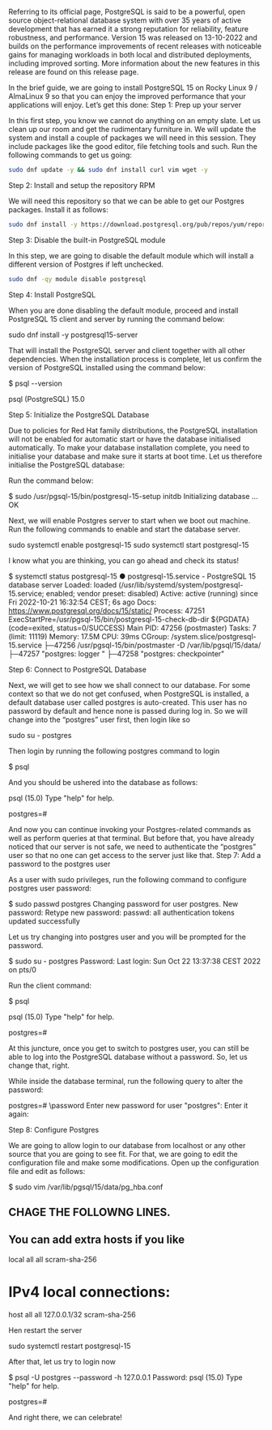 Referring to its official page, PostgreSQL is said to be a powerful, open source object-relational database system with over 35 years of active development that has earned it a strong reputation for reliability, feature robustness, and performance. Version 15 was released on 13-10-2022 and builds on the performance improvements of recent releases with noticeable gains for managing workloads in both local and distributed deployments, including improved sorting. More information about the new features in this release are found on this release page.

In the brief guide, we are going to install PostgreSQL 15 on Rocky Linux 9 / AlmaLinux 9 so that you can enjoy the improved performance that your applications will enjoy. Let’s get this done:
Step 1: Prep up your server

In this first step, you know we cannot do anything on an empty slate. Let us clean up our room and get the rudimentary furniture in. We will update the system and install a couple of packages we will need in this session. They include packages like the good editor, file fetching tools and such. Run the following commands to get us going:

```bash
sudo dnf update -y && sudo dnf install curl vim wget -y
```
Step 2: Install and setup the repository RPM

We will need this repository so that we can be able to get our Postgres packages. Install it as follows:

```bash
sudo dnf install -y https://download.postgresql.org/pub/repos/yum/reporpms/EL-9-x86_64/pgdg-redhat-repo-latest.noarch.rpm
```

Step 3: Disable the built-in PostgreSQL module

In this step, we are going to disable the default module which will install a different version of Postgres if left unchecked.

```bash
sudo dnf -qy module disable postgresql
```

Step 4: Install PostgreSQL

When you are done disabling the default module, proceed and install PostgreSQL 15 client and server by running the command below:

sudo dnf install -y postgresql15-server

That will install the PostgreSQL server and client together with all other dependencies. When the installation process is complete, let us confirm the version of PostgreSQL installed using the command below:

$ psql --version

psql (PostgreSQL) 15.0

Step 5: Initialize the PostgreSQL Database

Due to policies for Red Hat family distributions, the PostgreSQL installation will not be enabled for automatic start or have the database initialised automatically. To make your database installation complete, you need to initialise your database and make sure it starts at boot time. Let us therefore initialise the PostgreSQL database:

Run the command below:

$ sudo /usr/pgsql-15/bin/postgresql-15-setup initdb
Initializing database ... OK

Next, we will enable Postgres server to start when we boot out machine. Run the following commands to enable and start the database server.

sudo systemctl enable postgresql-15
sudo systemctl start postgresql-15

I know what you are thinking, you can go ahead and check its status!

$ systemctl status postgresql-15
● postgresql-15.service - PostgreSQL 15 database server
     Loaded: loaded (/usr/lib/systemd/system/postgresql-15.service; enabled; vendor preset: disabled)
     Active: active (running) since Fri 2022-10-21 16:32:54 CEST; 6s ago
       Docs: https://www.postgresql.org/docs/15/static/
    Process: 47251 ExecStartPre=/usr/pgsql-15/bin/postgresql-15-check-db-dir ${PGDATA} (code=exited, status=0/SUCCESS)
   Main PID: 47256 (postmaster)
      Tasks: 7 (limit: 11119)
     Memory: 17.5M
        CPU: 39ms
     CGroup: /system.slice/postgresql-15.service
             ├─47256 /usr/pgsql-15/bin/postmaster -D /var/lib/pgsql/15/data/
             ├─47257 "postgres: logger "
             ├─47258 "postgres: checkpointer"

Step 6: Connect to PostgreSQL Database

Next, we will get to see how we shall connect to our database. For some context so that we do not get confused, when PostgreSQL is installed, a default database user called postgres is auto-created. This user has no password by default and hence none is passed during log in. So we will change into the “postgres” user first, then login like so

sudo su - postgres

Then login by running the following postgres command to login

$ psql

And you should be ushered into the database as follows:

psql (15.0)
Type "help" for help.

postgres=#

And now you can continue invoking your Postgres-related commands as well as perform queries at that terminal. But before that, you have already noticed that our server is not safe, we need to authenticate the “postgres” user so that no one can get access to the server just like that.
Step 7: Add a password to the postgres user

As a user with sudo privileges, run the following command to configure postgres user password:

$ sudo passwd postgres
Changing password for user postgres.
New password: <Enter-Password>
Retype new password: <Re-Enter-Password>
passwd: all authentication tokens updated successfully

Let us try changing into postgres user and you will be prompted for the password.

$ sudo su - postgres
Password:
Last login: Sun Oct 22 13:37:38 CEST 2022 on pts/0

Run the client command:

$ psql

psql (15.0)
Type "help" for help.

postgres=#

At this juncture, once you get to switch to postgres user, you can still be able to log into the PostgreSQL database without a password. So, let us change that, right.

While inside the database terminal, run the following query to alter the password:

postgres=# \password
Enter new password for user "postgres": <Enter-Your-Password>
Enter it again: <Re-Enter-Your-Password>

Step 8: Configure Postgres

We are going to allow login to our database from localhost or any other source that you are going to see fit. For that, we are going to edit the configuration file and make some modifications. Open up the configuration file and edit as follows:

$ sudo vim /var/lib/pgsql/15/data/pg_hba.conf

## CHAGE THE FOLLOWNG LINES.
## You can add extra hosts if you like

local   all             all                                     scram-sha-256
# IPv4 local connections:
host    all             all             127.0.0.1/32            scram-sha-256

Hen restart the server

 sudo systemctl restart postgresql-15

After that, let us try to login now

$ psql -U postgres --password -h 127.0.0.1
Password:
psql (15.0)
Type "help" for help.

postgres=#

And right there, we can celebrate!